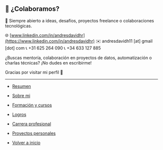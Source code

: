 ## 🤝 ¿Colaboramos?

🚀 Siempre abierto a ideas, desafíos, proyectos freelance o colaboraciones tecnológicas.

🌐 [www.linkedin.com/in/andresdavidhr](https://www.linkedin.com/in/andresdavidhr)
✉️ andresdavidh11 [at] gmail [dot] com
📞 +31 625 264 090
📞 +34 633 127 885

¿Buscas mentoría, colaboración en proyectos de datos, automatización o charlas técnicas? ¡No dudes en escribirme!

Gracias por visitar mi perfil 🙌

---

- [Resumen](summary.md)
- [Sobre mi](about.md)
- [Formación y cursos](training.md)
- [Logros](archivements.md)
- [Carrera profesional](professionalCareer.md)
- [Proyectos personales](personalProjects.md)

- [Volver a inicio](/README.md)